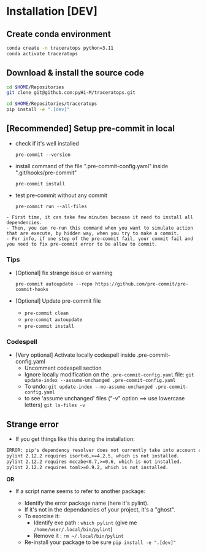 
# Installation [DEV]

## Create conda environment

```bash
conda create -n traceratops python=3.11
conda activate traceratops
```

## Download & install the source code

```bash
cd $HOME/Repositories
git clone git@github.com:pyHi-M/traceratops.git

cd $HOME/Repositories/traceratops
pip install -e ".[dev]"
```

## [Recommended] Setup pre-commit in local

- check if it's well installed

  `pre-commit --version`

- install command of the file ".pre-commit-config.yaml" inside ".git/hooks/pre-commit"

  `pre-commit install`

- test pre-commit without any commit

  `pre-commit run --all-files`

```{note}
- First time, it can take few minutes because it need to install all dependencies.
- Then, you can re-run this command when you want to simulate action that are execute, by hidden way, when you try to make a commit.
- For info, if one step of the pre-commit fail, your commit fail and you need to fix pre-commit error to be allow to commit.
```

### Tips

- [Optional] fix strange issue or warning

  `pre-commit autoupdate --repo https://github.com/pre-commit/pre-commit-hooks`

- [Optional] Update pre-commit file
  - `pre-commit clean`
  - `pre-commit autoupdate`
  - `pre-commit install`

### Codespell

- [Very optional] Activate locally codespell inside .pre-commit-config.yaml
  - Uncomment codespell section
  - Ignore locally modification on the `.pre-commit-config.yaml` file:
    ```git update-index --assume-unchanged .pre-commit-config.yaml```
  - To undo: ```git update-index --no-assume-unchanged .pre-commit-config.yaml```
  - to see 'assume unchanged' files ("-v" option ==> use lowercase letters)
    ```git ls-files -v```

## Strange error

- If you get things like this during the installation:

```rest
ERROR: pip's dependency resolver does not currently take into account all the packages that are installed. This behaviour is the source of the following dependency conflicts.
pylint 2.12.2 requires isort<6,>=4.2.5, which is not installed.
pylint 2.12.2 requires mccabe<0.7,>=0.6, which is not installed.
pylint 2.12.2 requires toml>=0.9.2, which is not installed.
```

**OR**

- If a script name seems to refer to another package:

  - Identify the error package name (here it's pylint).
  - If it's not in the dependancies of your project, it's a "ghost".
  - To exorcise it:
    - Identify exe path : `which pylint` (give me `/home/user/.local/bin/pylint`)
    - Remove it : `rm ~/.local/bin/pylint`
  - Re-install your package to be sure `pip install -e ".[dev]"`
